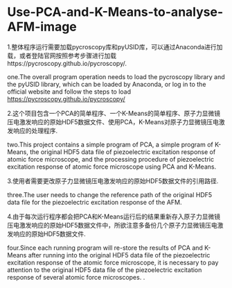 # Use-PCA-and-K-Means-to-analyse-AFM-image
1.整体程序运行需要加载pycroscopy库和pyUSID库，可以通过Anaconda进行加载，或者登陆官网按照参考步骤进行加载https://pycroscopy.github.io/pycroscopy/.

one.The overall program operation needs to load the pycroscopy library and the pyUSID library, which can be loaded by Anaconda, or log in to the official website and follow the steps to load https://pycroscopy.github.io/pycroscopy/

2.这个项目包含一个PCA的简单程序、一个K-Means的简单程序、原子力显微镜压电激发响应的原始HDF5数据文件、使用PCA，K-Means对原子力显微镜压电激发响应的处理程序.

two.This project contains a simple program of PCA, a simple program of K-Means, the original HDF5 data file of piezoelectric excitation response of atomic force microscope, and the processing procedure of piezoelectric excitation response of atomic force microscope using PCA and K-Means.

3.使用者需要更改原子力显微镜压电激发响应的原始HDF5数据文件的引用路径.

three.The user needs to change the reference path of the original HDF5 data file for the piezoelectric excitation response of the AFM.

4.由于每次运行程序都会把PCA和K-Means运行后的结果重新存入原子力显微镜压电激发响应的原始HDF5数据文件中，所欲注意多备份几个原子力显微镜压电激发响应的原始HDF5数据文件.

four.Since each running program will re-store the results of PCA and K-Means after running into the original HDF5 data file of the piezoelectric excitation response of the atomic force microscope, it is necessary to pay attention to the original HDF5 data file of the piezoelectric excitation response of several atomic force microscopes. .
